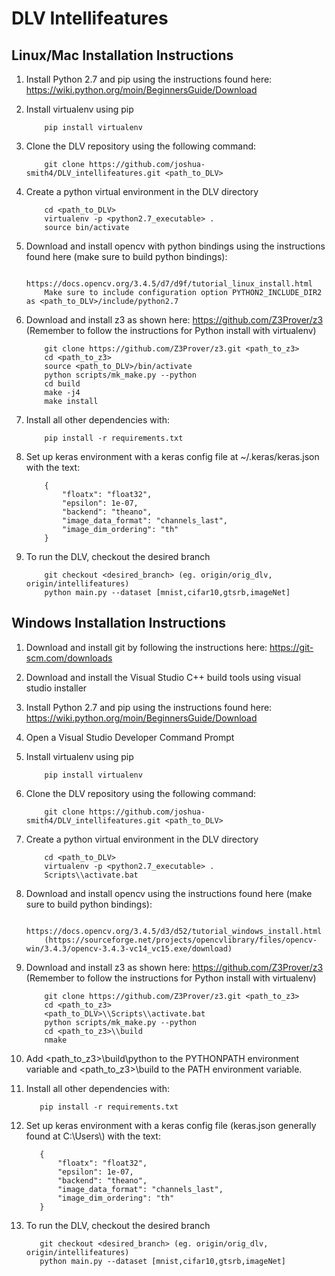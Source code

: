 # DLV Intellifeatures

## Linux/Mac Installation Instructions

1. Install Python 2.7 and pip using the instructions found here: https://wiki.python.org/moin/BeginnersGuide/Download
2. Install virtualenv using pip

           pip install virtualenv

3. Clone the DLV repository using the following command:

           git clone https://github.com/joshua-smith4/DLV_intellifeatures.git <path_to_DLV>

4. Create a python virtual environment in the DLV directory

           cd <path_to_DLV>
           virtualenv -p <python2.7_executable> .
           source bin/activate

5. Download and install opencv with python bindings using the instructions found here (make sure to build python bindings):

           https://docs.opencv.org/3.4.5/d7/d9f/tutorial_linux_install.html
           Make sure to include configuration option PYTHON2_INCLUDE_DIR2 as <path_to_DLV>/include/python2.7

6. Download and install z3 as shown here: https://github.com/Z3Prover/z3 (Remember to follow the instructions for Python install with virtualenv)

           git clone https://github.com/Z3Prover/z3.git <path_to_z3>
           cd <path_to_z3>
           source <path_to_DLV>/bin/activate
           python scripts/mk_make.py --python
           cd build
           make -j4
           make install

7. Install all other dependencies with:

           pip install -r requirements.txt

8. Set up keras environment with a keras config file at ~/.keras/keras.json with the text:

           {
               "floatx": "float32",
               "epsilon": 1e-07,
               "backend": "theano",
               "image_data_format": "channels_last",
               "image_dim_ordering": "th"
           }

9. To run the DLV, checkout the desired branch

           git checkout <desired_branch> (eg. origin/orig_dlv, origin/intellifeatures)
           python main.py --dataset [mnist,cifar10,gtsrb,imageNet]


## Windows Installation Instructions

1. Download and install git by following the instructions here: https://git-scm.com/downloads
2. Download and install the Visual Studio C++ build tools using visual studio installer
3. Install Python 2.7 and pip using the instructions found here: https://wiki.python.org/moin/BeginnersGuide/Download
4. Open a Visual Studio Developer Command Prompt
5. Install virtualenv using pip

           pip install virtualenv

6. Clone the DLV repository using the following command:

           git clone https://github.com/joshua-smith4/DLV_intellifeatures.git <path_to_DLV>

7. Create a python virtual environment in the DLV directory

           cd <path_to_DLV>
           virtualenv -p <python2.7_executable> .
           Scripts\\activate.bat

8. Download and install opencv using the instructions found here (make sure to build python bindings):

           https://docs.opencv.org/3.4.5/d3/d52/tutorial_windows_install.html
           (https://sourceforge.net/projects/opencvlibrary/files/opencv-win/3.4.3/opencv-3.4.3-vc14_vc15.exe/download)

9. Download and install z3 as shown here: https://github.com/Z3Prover/z3 (Remember to follow the instructions for Python install with virtualenv)

           git clone https://github.com/Z3Prover/z3.git <path_to_z3>
           cd <path_to_z3>
           <path_to_DLV>\\Scripts\\activate.bat
           python scripts/mk_make.py --python
           cd <path_to_z3>\\build
           nmake

10. Add <path_to_z3>\\build\\python to the PYTHONPATH environment variable and <path_to_z3>\\build to the PATH environment variable.

11. Install all other dependencies with:

           pip install -r requirements.txt

12. Set up keras environment with a keras config file (keras.json generally found at C:\\Users\\<user>) with the text:

           {
               "floatx": "float32",
               "epsilon": 1e-07,
               "backend": "theano",
               "image_data_format": "channels_last",
               "image_dim_ordering": "th"
           }

13. To run the DLV, checkout the desired branch

           git checkout <desired_branch> (eg. origin/orig_dlv, origin/intellifeatures)
           python main.py --dataset [mnist,cifar10,gtsrb,imageNet]

